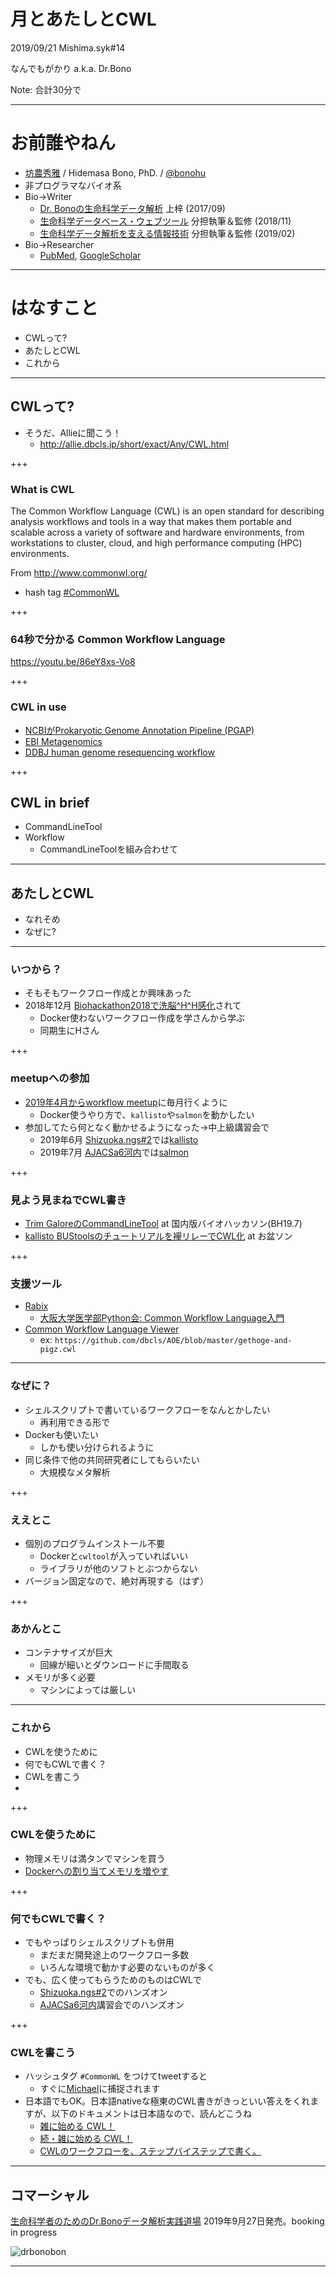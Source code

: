 # 月とあたしとCWL

2019/09/21 Mishima.syk#14

なんでもがかり a.k.a. Dr.Bono

Note:
合計30分で

---

# お前誰やねん

- [坊農秀雅](http://bonohu.jp/) / Hidemasa Bono, PhD. /  [@bonohu](https://twitter.com/bonohu)
- 非プログラマなバイオ系
- Bio->Writer
    - [Dr. Bonoの生命科学データ解析](http://bonohu.jp/blog/category/drbonobon.html) 上梓 (2017/09)
    - [生命科学データベース・ウェブツール](http://bonohu.jp/blog/category/togotv18.html) 分担執筆＆監修 (2018/11)
    - [生命科学データ解析を支える情報技術](http://bonohu.jp/blog/category/it4bda.html) 分担執筆＆監修 (2019/02)
- Bio->Researcher
    - [PubMed](https://www.ncbi.nlm.nih.gov/pubmed?cmd=search&term=Bono%20H[au]%20AND%201995%3A2100[dp]%20NOT%20jpn[la]), [GoogleScholar](https://scholar.google.co.jp/citations?user=e6OaeXQAAAAJ&hl=ja)


---

# はなすこと

- CWLって?
- あたしとCWL
- これから

---

## CWLって?

- そうだ、Allieに聞こう！
    - http://allie.dbcls.jp/short/exact/Any/CWL.html

+++


### What is CWL

The Common Workflow Language (CWL) is an open standard for describing analysis workflows and tools in a way that makes them portable and scalable across a variety of software and hardware environments, from workstations to cluster, cloud, and high performance computing (HPC) environments.

From http://www.commonwl.org/
- hash tag [#CommonWL](https://twitter.com/hashtag/commonwl?f=tweets&vertical=default)

+++

### 64秒で分かる Common Workflow Language

https://youtu.be/86eY8xs-Vo8

+++

### CWL in use

- [NCBIがProkaryotic Genome Annotation Pipeline (PGAP)](https://ncbiinsights.ncbi.nlm.nih.gov/2019/03/13/run-prokaryotic-genome-annotation-pipeline/)
- [EBI Metagenomics](https://github.com/EBI-Metagenomics/ebi-metagenomics-cwl)
- [DDBJ human genome resequencing workflow](https://github.com/ddbj/human-reseq)

+++

## CWL in brief

- CommandLineTool
- Workflow
    - CommandLineToolを組み合わせて

---

## あたしとCWL


- なれそめ
- なぜに?


---

### いつから？

- そもそもワークフロー作成とか興味あった
- 2018年12月 [Biohackathon2018で洗脳^H^H感化](http://bonohu.jp/blog/biohackathon2018-hackathon-day2.html)されて
    - Docker使わないワークフロー作成を学さんから学ぶ
    - 同期生にHさん

+++

### meetupへの参加

- [2019年4月からworkflow meetup](http://bonohu.jp/blog/15th-workflow-meetup.html)に毎月行くように
    - Docker使うやり方で、`kallisto`や`salmon`を動かしたい
- 参加してたら何となく動かせるようになった→中上級講習会で
    - 2019年6月 [Shizuoka.ngs#2](https://shizuoka-ngs.connpass.com/event/128816/)では[kallisto](http://bonohu.jp/blog/running-kallisto-via-cwl.html)
    - 2019年7月 [AJACSa6河内](https://dbcls.rois.ac.jp/ja/2019/06/25/post1.html)では[salmon](https://github.com/AJACS-training/AJACSa6/tree/master/03_bono)


+++

### 見よう見まねでCWL書き

- [Trim GaloreのCommandLineTool](http://bonohu.jp/blog/bh197.html) at 国内版バイオハッカソン(BH19.7)
- [kallisto BUStoolsのチュートリアルを襷リレーでCWL化](http://bonohu.jp/blog/19th-workflow-meetup-3.html) at お盆ソン

+++

### 支援ツール

- [Rabix](https://rabix.io/)
    - [大阪大学医学部Python会: Common Workflow Language入門](https://pythonoum.wordpress.com/2018/12/07/common-workflow-language入門/)
- [Common Workflow Language Viewer](https://view.commonwl.org)
    - ex: `https://github.com/dbcls/AOE/blob/master/gethoge-and-pigz.cwl`

---
### なぜに？

- シェルスクリプトで書いているワークフローをなんとかしたい
  - 再利用できる形で
- Dockerも使いたい
  - しかも使い分けられるように
- 同じ条件で他の共同研究者にしてもらいたい
  - 大規模なメタ解析

+++

### ええとこ

- 個別のプログラムインストール不要
    - Dockerと`cwltool`が入っていればいい
    - ライブラリが他のソフトとぶつからない
- バージョン固定なので、絶対再現する（はず）

+++

### あかんとこ

- コンテナサイズが巨大
   - 回線が細いとダウンロードに手間取る
- メモリが多く必要
   - マシンによっては厳しい

---

### これから

- CWLを使うために
- 何でもCWLで書く？
- CWLを書こう
-
+++

### CWLを使うために

- 物理メモリは満タンでマシンを買う
- [Dockerへの割り当てメモリを増やす](http://bonohu.jp/blog/docker-setting-for-genomer.html)


+++

### 何でもCWLで書く？

- でもやっぱりシェルスクリプトも併用
    - まだまだ開発途上のワークフロー多数
    - いろんな環境で動かす必要のないものが多く
- でも、広く使ってもらうためのものはCWLで
    - [Shizuoka.ngs#2](https://shizuoka-ngs.connpass.com/event/128816/)でのハンズオン
    - [AJACSa6河内](https://dbcls.rois.ac.jp/ja/2019/06/25/post1.html)講習会でのハンズオン

+++

### CWLを書こう

- ハッシュタグ `#CommonWL` をつけてtweetすると
    - すぐに[Michael](https://twitter.com/biocrusoe)に捕捉されます
- 日本語でもOK。日本語nativeな極東のCWL書きがきっといい答えをくれますが、以下のドキュメントは日本語なので、読んどこうね
    - [雑に始める CWL！](https://qiita.com/tm_tn/items/4956f5ca523f7f49f386)
    - [続・雑に始める CWL！](https://qiita.com/tm_tn/items/83ce4c826135d78ba98f)
    - [CWLのワークフローを、ステップバイステップで書く。](https://qiita.com/manabuishiirb/items/e16baded333c9630bbdb)

---

## コマーシャル

[生命科学者のためのDr.Bonoデータ解析実践道場](https://amzn.to/30GaPLW)
2019年9月27日発売。booking in progress

![drbonobon](https://images-na.ssl-images-amazon.com/images/I/5174pENbQrL.jpg)


---
